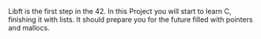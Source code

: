 Libft is the first step in the 42. In this Project you will start to learn C, finishing it with lists. It should prepare you for the future filled with pointers and mallocs. 
